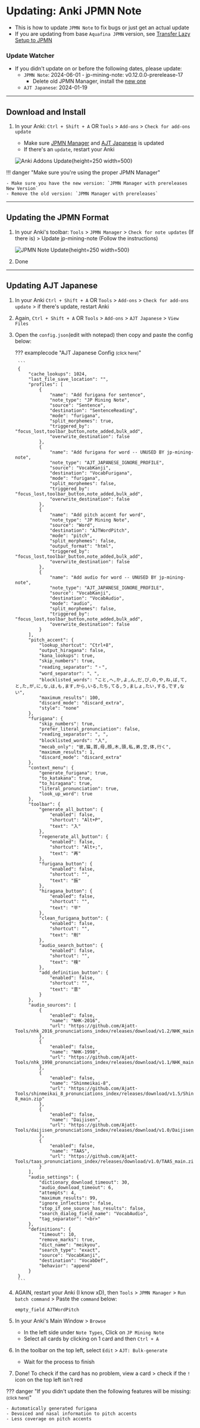 # Updating: Anki JPMN Note

- This is how to update `JPMN Note` to fix bugs or just get an actual update
- If you are updating from base `Aquafina JPMN` version, see [Transfer Lazy Setup to JPMN](transferAnkiSetup.md)

### Update Watcher

- If you didn't update on or before the following dates, please update:
    - `JPMN Note`: 2024-06-01 - jp-mining-note: v0.12.0.0-prerelease-17
        - Delete old JPMN Manager, install the [new one](https://ankiweb.net/shared/info/301910299)
    - `AJT Japanese`: 2024-01-19

---

## Download and Install

1. In your Anki: `Ctrl + Shift + A` OR `Tools` > `Add-ons` > `Check for add-ons update`
    - Make sure [JPMN Manager](https://ankiweb.net/shared/info/301910299) and [AJT Japanese](https://ankiweb.net/shared/info/1344485230) is updated
    - If there's an `update`, restart your Anki

    ![Anki Addons Update](../img/addons-update.png){height=250 width=500}

!!! danger "Make sure you're using the proper JPMN Manager"

    - Make sure you have the new version: `JPMN Manager with prereleases New Version`
    - Remove the old version: `JPMN Manager with prereleases`

---

## Updating the JPMN Format

1. In your Anki's toolbar: `Tools` > `JPMN Manager` > `Check for note updates` (If there is) > Update jp-mining-note (Follow the instructions)

    ![JPMN Note Update](../img/jpmn-manager-update.png){height=250 width=500}

2. Done

---

## Updating AJT Japanese

1. In your Anki `Ctrl + Shift + A` OR `Tools` > `Add-ons` > `Check for add-ons update` > if there's update, restart Anki

2. Again, `Ctrl + Shift + A` OR `Tools` > `Add-ons` > `AJT Japanese` > `View Files`

3. Open the `config.json`(edit with notepad) then copy and paste the config below:

    ??? examplecode "AJT Japanese Config <small>(click here)</small>"

        ```
        {
            "cache_lookups": 1024,
            "last_file_save_location": "",
            "profiles": [ 
                {
                    "name": "Add furigana for sentence",
                    "note_type": "JP Mining Note",
                    "source": "Sentence",
                    "destination": "SentenceReading",
                    "mode": "furigana",
                    "split_morphemes": true,
                    "triggered_by": "focus_lost,toolbar_button,note_added,bulk_add",
                    "overwrite_destination": false
                },
                {
                    "name": "Add furigana for word -- UNUSED BY jp-mining-note",
                    "note_type": "AJT_JAPANESE_IGNORE_PROFILE",
                    "source": "VocabKanji",
                    "destination": "VocabFurigana",
                    "mode": "furigana",
                    "split_morphemes": false,
                    "triggered_by": "focus_lost,toolbar_button,note_added,bulk_add",
                    "overwrite_destination": false
                },
                {
                    "name": "Add pitch accent for word",
                    "note_type": "JP Mining Note",
                    "source": "Word",
                    "destination": "AJTWordPitch",
                    "mode": "pitch",
                    "split_morphemes": false,
                    "output_format": "html",
                    "triggered_by": "focus_lost,toolbar_button,note_added,bulk_add",
                    "overwrite_destination": false
                },
                {
                    "name": "Add audio for word -- UNUSED BY jp-mining-note",
                    "note_type": "AJT_JAPANESE_IGNORE_PROFILE",
                    "source": "VocabKanji",
                    "destination": "VocabAudio",
                    "mode": "audio",
                    "split_morphemes": false,
                    "triggered_by": "focus_lost,toolbar_button,note_added,bulk_add",
                    "overwrite_destination": false
                }
            ],
            "pitch_accent": {
                "lookup_shortcut": "Ctrl+8",
                "output_hiragana": false,
                "kana_lookups": true,
                "skip_numbers": true,
                "reading_separator": "・", 
                "word_separator": "、",
                "blocklisted_words": "こと,へ,か,よ,ん,だ,び,の,や,ね,ば,て,と,た,が,に,な,は,も,ます,から,いる,たち,てる,う,ましょ,たい,する,です,ない",
                "maximum_results": 100, 
                "discard_mode": "discard_extra",
                "style": "none" 
            },
            "furigana": {
                "skip_numbers": true,
                "prefer_literal_pronunciation": false,
                "reading_separator": ", ",
                "blocklisted_words": "人",
                "mecab_only": "彼,猫,首,母,顔,木,頭,私,弟,空,体,行く",
                "maximum_results": 1, 
                "discard_mode": "discard_extra"
            },
            "context_menu": {
                "generate_furigana": true,
                "to_katakana": true,
                "to_hiragana": true,
                "literal_pronunciation": true,
                "look_up_word": true
            },
            "toolbar": { 
                "generate_all_button": {
                    "enabled": false,
                    "shortcut": "Alt+P",
                    "text": "入"
                },
                "regenerate_all_button": {
                    "enabled": false,
                    "shortcut": "Alt+;",
                    "text": "再"
                },
                "furigana_button": {
                    "enabled": false,
                    "shortcut": "",
                    "text": "振"
                },
                "hiragana_button": {
                    "enabled": false,
                    "shortcut": "",
                    "text": "平"
                },
                "clean_furigana_button": {
                    "enabled": false,
                    "shortcut": "",
                    "text": "削"
                },
                "audio_search_button": {
                    "enabled": false,
                    "shortcut": "",
                    "text": "検"
                },
                "add_definition_button": {
                    "enabled": false,
                    "shortcut": "",
                    "text": "意"
                }
            },
            "audio_sources": [
                {
                    "enabled": false, 
                    "name": "NHK-2016",
                    "url": "https://github.com/Ajatt-Tools/nhk_2016_pronunciations_index/releases/download/v1.2/NHK_main.zip"
                },
                {
                    "enabled": false,
                    "name": "NHK-1998",
                    "url": "https://github.com/Ajatt-Tools/nhk_1998_pronunciations_index/releases/download/v1.1/NHK_main.zip"
                },
                {
                    "enabled": false,
                    "name": "Shinmeikai-8",
                    "url": "https://github.com/Ajatt-Tools/shinmeikai_8_pronunciations_index/releases/download/v1.5/Shinmeikai-8_main.zip"
                },
                {
                    "enabled": false,
                    "name": "Daijisen",
                    "url": "https://github.com/Ajatt-Tools/daijisen_pronunciations_index/releases/download/v1.0/Daijisen_main.zip"
                },
                {
                    "enabled": false,
                    "name": "TAAS",
                    "url": "https://github.com/Ajatt-Tools/taas_pronunciations_index/releases/download/v1.0/TAAS_main.zip"
                }
            ],
            "audio_settings": {
                "dictionary_download_timeout": 30,
                "audio_download_timeout": 6,
                "attempts": 4,
                "maximum_results": 99,
                "ignore_inflections": false,
                "stop_if_one_source_has_results": false,
                "search_dialog_field_name": "VocabAudio",
                "tag_separator": "<br>"
            },
            "definitions": {
                "timeout": 10,
                "remove_marks": true,
                "dict_name": "meikyou",
                "search_type": "exact",
                "source": "VocabKanji",
                "destination": "VocabDef",
                "behavior": "append"
            }
        }
        ```

4. AGAIN, restart your Anki (I know xD), then `Tools` > `JPMN Manager` > `Run batch command` > Paste the `command` below:

    ```
    empty_field AJTWordPitch
    ```

5. In your Anki's Main Window > `Browse`
    - In the left side under `Note Types`, Click on `JP Mining Note`
    - Select all cards by clicking on 1 card and then `Ctrl + A`

6. In the toolbar on the top left, select `Edit` > `AJT: Bulk-generate`
    - Wait for the process to finish

7. Done! To check if the card has no problem, view a card > check if the `!` icon on the top left isn't red

??? danger "If you didn't update then the following features will be missing: <small>(click here)</small>"

    - Automatically generated furigana
    - Devoiced and nasal information to pitch accents
    - Less coverage on pitch accents